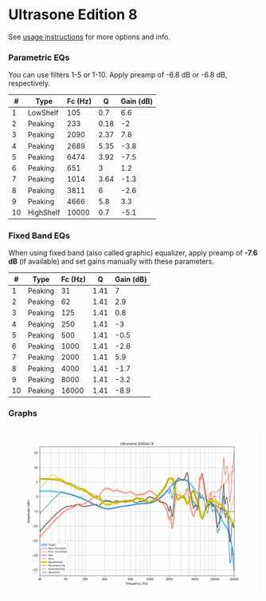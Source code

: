 # Ultrasone Edition 8
See [usage instructions](https://github.com/jaakkopasanen/AutoEq#usage) for more options and info.

### Parametric EQs
You can use filters 1-5 or 1-10. Apply preamp of -6.8 dB or -6.8 dB, respectively.

|   # | Type      |   Fc (Hz) |    Q |   Gain (dB) |
|-----|-----------|-----------|------|-------------|
|   1 | LowShelf  |       105 | 0.7  |         6.6 |
|   2 | Peaking   |       233 | 0.18 |        -2   |
|   3 | Peaking   |      2090 | 2.37 |         7.8 |
|   4 | Peaking   |      2689 | 5.35 |        -3.8 |
|   5 | Peaking   |      6474 | 3.92 |        -7.5 |
|   6 | Peaking   |       651 | 3    |         1.2 |
|   7 | Peaking   |      1014 | 3.64 |        -1.3 |
|   8 | Peaking   |      3811 | 6    |        -2.6 |
|   9 | Peaking   |      4666 | 5.8  |         3.3 |
|  10 | HighShelf |     10000 | 0.7  |        -5.1 |

### Fixed Band EQs
When using fixed band (also called graphic) equalizer, apply preamp of **-7.6 dB** (if available) and set gains manually with these parameters.

|   # | Type    |   Fc (Hz) |    Q |   Gain (dB) |
|-----|---------|-----------|------|-------------|
|   1 | Peaking |        31 | 1.41 |         7   |
|   2 | Peaking |        62 | 1.41 |         2.9 |
|   3 | Peaking |       125 | 1.41 |         0.8 |
|   4 | Peaking |       250 | 1.41 |        -3   |
|   5 | Peaking |       500 | 1.41 |        -0.5 |
|   6 | Peaking |      1000 | 1.41 |        -2.6 |
|   7 | Peaking |      2000 | 1.41 |         5.9 |
|   8 | Peaking |      4000 | 1.41 |        -1.7 |
|   9 | Peaking |      8000 | 1.41 |        -3.2 |
|  10 | Peaking |     16000 | 1.41 |        -8.9 |

### Graphs
![](./Ultrasone%20Edition%208.png)
